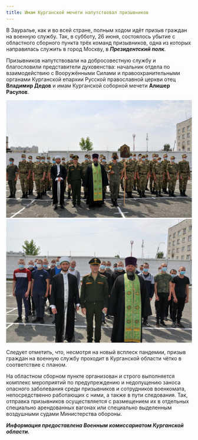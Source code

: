 ```yaml
---
title: Имам Курганской мечети напутствовал призывников
---
```


В Зауралье, как и во всей стране, полным ходом идёт призыв граждан на военную службу. Так, в субботу, 26 июня, состоялось убытие с областного сборного пункта трёх команд 
призывников, одна из которых направилась служить в город Москву, в ***Президентский полк***.


Призывников напутствовали на добросовестную службу и благословили представители духовенства: начальник отдела по взаимодействию с Вооружёнными Силами и правоохранительными 
органами Курганской епархии Русской православной церкви отец **Владимир Дедов** и имам Курганской соборной мечети **Алишер Расулов**.

![Призыв2021](./asd.jpg)
![Призыв2021](./asd1.jpg)


Следует отметить, что, несмотря на новый всплеск пандемии, призыв граждан на военную службу проходит в Курганской области чётко в соответствие с планом.


На областном сборном пункте организован и строго выполняется комплекс мероприятий по предупреждению и недопущению заноса опасного заболевания среди призывников и сотрудников 
военкомата, непосредственно работающих с ними, а также в пути следования. Так, отправка призывников осуществляется с размещением их в отдельных специально арендованных вагонах 
или специально выделенным воздушными судами Министерства обороны.


***Информация предоставлена Военным комиссариатом Курганской области.***
